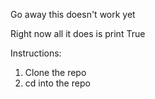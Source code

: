 Go away this doesn't work yet

Right now all it does is print True

Instructions:

1. Clone the repo
2. cd into the repo
